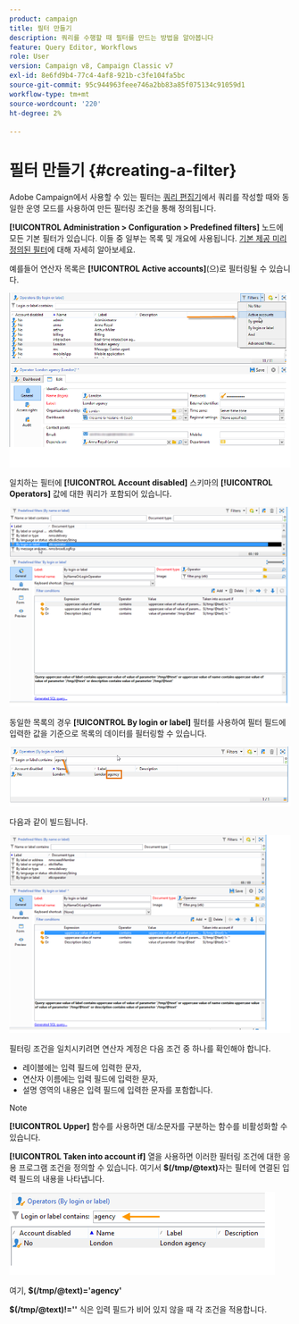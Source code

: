 ```yaml
---
product: campaign
title: 필터 만들기
description: 쿼리를 수행할 때 필터를 만드는 방법을 알아봅니다
feature: Query Editor, Workflows
role: User
version: Campaign v8, Campaign Classic v7
exl-id: 8e6fd9b4-77c4-4af8-921b-c3fe104fa5bc
source-git-commit: 95c944963feee746a2bb83a85f075134c91059d1
workflow-type: tm+mt
source-wordcount: '220'
ht-degree: 2%

---
```


# 필터 만들기 {#creating-a-filter}

Adobe Campaign에서 사용할 수 있는 필터는 [쿼리 편집기](../../v8/start/query-editor.md)에서 쿼리를 작성할 때와 동일한 운영 모드를 사용하여 만든 필터링 조건을 통해 정의됩니다.

**[!UICONTROL Administration > Configuration > Predefined filters]** 노드에 모든 기본 필터가 있습니다. 이들 중 일부는 목록 및 개요에 사용됩니다. [기본 제공 미리 정의된 필터](../../v8/audiences/create-filters.md)에 대해 자세히 알아보세요.

예를들어 연산자 목록은 **[!UICONTROL Active accounts]**(으)로 필터링될 수 있습니다.

![](assets/query_editor_filter_sample_1.png)

일치하는 필터에 **[!UICONTROL Account disabled]** 스키마의 **[!UICONTROL Operators]** 값에 대한 쿼리가 포함되어 있습니다.

![](assets/query_editor_filter_sample_2.png)

동일한 목록의 경우 **[!UICONTROL By login or label]** 필터를 사용하여 필터 필드에 입력한 값을 기준으로 목록의 데이터를 필터링할 수 있습니다.

![](assets/query_editor_filter_sample_3.png)

다음과 같이 빌드됩니다.

![](assets/query_editor_filter_sample_4.png)

필터링 조건을 일치시키려면 연산자 계정은 다음 조건 중 하나를 확인해야 합니다.

* 레이블에는 입력 필드에 입력한 문자,
* 연산자 이름에는 입력 필드에 입력한 문자,
* 설명 영역의 내용은 입력 필드에 입력한 문자를 포함합니다.

>[!NOTE]
>
>**[!UICONTROL Upper]** 함수를 사용하면 대/소문자를 구분하는 함수를 비활성화할 수 있습니다.

**[!UICONTROL Taken into account if]** 열을 사용하면 이러한 필터링 조건에 대한 응용 프로그램 조건을 정의할 수 있습니다. 여기서 **$(/tmp/@text)**&#x200B;자는 필터에 연결된 입력 필드의 내용을 나타냅니다.

![](assets/query_editor_filter_sample_5.png)

여기, **$(/tmp/@text)=&#39;agency&#39;**

**$(/tmp/@text)!=&#39;&#39;** 식은 입력 필드가 비어 있지 않을 때 각 조건을 적용합니다.
